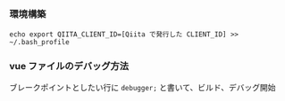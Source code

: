 ### 環境構築

```
echo export QIITA_CLIENT_ID=[Qiita で発行した CLIENT_ID] >> ~/.bash_profile
```


### vue ファイルのデバッグ方法

ブレークポイントとしたい行に `debugger;` と書いて、ビルド、デバッグ開始 
